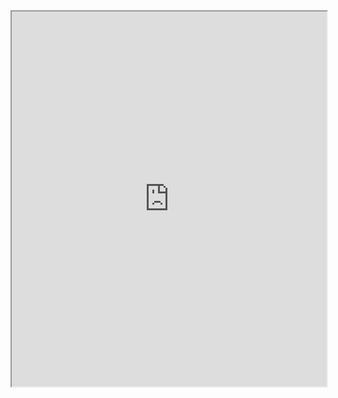 <iframe src="https://drive.google.com/file/d/1UOLQ0LhJe0x1Li5oeVqFdw-gAlzumRt5/preview?usp=drivesdk" width="100%" height="600"></iframe>
